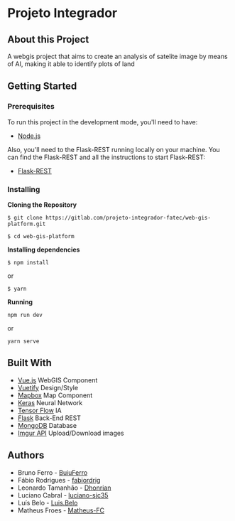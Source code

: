 # Projeto Integrador 


## About this Project
A webgis project that aims to create an analysis of satelite image by means of AI, making it able to identify plots of land

## Getting Started 
### Prerequisites
To run this project in the development mode, you'll need to have:
- [Node.js](https://nodejs.org/en/)

Also, you'll need to the Flask-REST running locally on your machine. You can find the Flask-REST and all the instructions to start Flask-REST:
- [Flask-REST](https://gitlab.com/projeto-integrador-fatec/api)

### Installing
**Cloning the Repository**

``$ git clone https://gitlab.com/projeto-integrador-fatec/web-gis-platform.git ``

``$ cd web-gis-platform``

**Installing dependencies**

``$ npm install``

or 

``$ yarn ``

**Running**

``npm run dev``

or

``yarn serve``

## Built With

- [Vue.js](https://vuejs.org/) WebGIS Component
- [Vuetify](https://vuetifyjs.com/en/) Design/Style
- [Mapbox](https://www.mapbox.com/) Map Component
- [Keras](https://keras.io/) Neural Network
- [Tensor Flow](https://www.tensorflow.org/) IA
- [Flask](https://flask.palletsprojects.com/en/1.1.x/) Back-End REST
- [MongoDB](https://www.mongodb.com/) Database
- [Imgur API](https://apidocs.imgur.com/?version=latest) Upload/Download images


## Authors

- Bruno Ferro - [BuiuFerro](https://github.com/BuiuFerro)
- Fábio Rodrigues - [fabiordrig](https://github.com/fabiordrig)
- Leonardo Tamanhão - [Dhonrian](https://github.com/Dhonrian)
- Luciano Cabral - [luciano-sjc35](https://github.com/lucianosjc)
- Luís Belo - [Luis.Belo](https://github.com/Luzaidin)
- Matheus Froes - [Matheus-FC](https://github.com/Matheus-FC)

